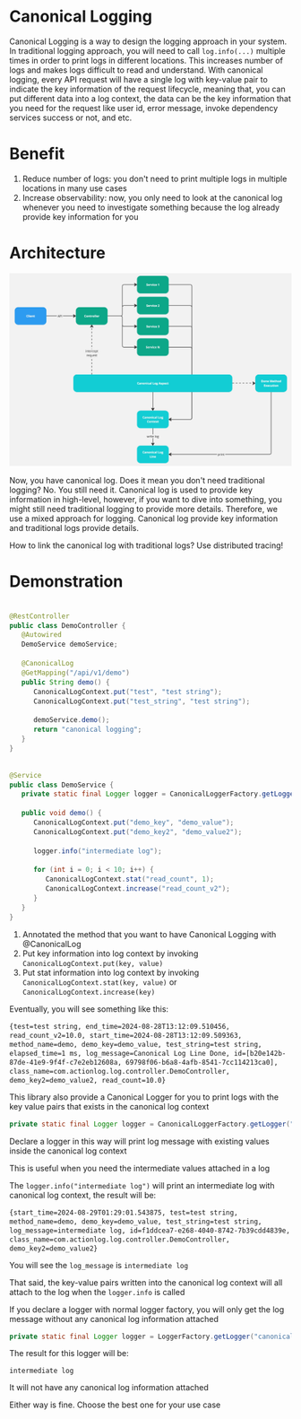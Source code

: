 # Canonical Logging

Canonical Logging is a way to design the logging approach in your system. In traditional logging approach, you will need
to call `log.info(...)` multiple times in order to print logs in different locations. This increases number of logs and
makes logs difficult to read and understand.
With canonical logging, every API request will have a single log with key-value pair to indicate the key information of
the request lifecycle, meaning that, you can put different data into a log context, the data can be the key information
that you need for the request like user id, error message, invoke dependency services success or not, and etc.

# Benefit

1. Reduce number of logs: you don't need to print multiple logs in multiple locations in many use cases
2. Increase observability: now, you only need to look at the canonical log whenever you need to investigate something
   because the log already provide key information for you

# Architecture

![](./docs/canonical-logging.jpg)

Now, you have canonical log. Does it mean you don't need traditional logging? No. You still need it. Canonical log is
used to provide key information in high-level, however, if you want to dive into something, you might still need
traditional logging to provide more details. Therefore, we use a mixed approach for logging. Canonical log provide key
information and traditional logs provide details.

How to link the canonical log with traditional logs? Use distributed tracing!

# Demonstration

```java

@RestController
public class DemoController {
   @Autowired
   DemoService demoService;

   @CanonicalLog
   @GetMapping("/api/v1/demo")
   public String demo() {
      CanonicalLogContext.put("test", "test string");
      CanonicalLogContext.put("test_string", "test string");

      demoService.demo();
      return "canonical logging";
   }
}
```

```java

@Service
public class DemoService {
   private static final Logger logger = CanonicalLoggerFactory.getLogger("canonical-log");

   public void demo() {
      CanonicalLogContext.put("demo_key", "demo_value");
      CanonicalLogContext.put("demo_key2", "demo_value2");

      logger.info("intermediate log");

      for (int i = 0; i < 10; i++) {
         CanonicalLogContext.stat("read_count", 1);
         CanonicalLogContext.increase("read_count_v2");
      }
   }
}
```

1. Annotated the method that you want to have Canonical Logging with @CanonicalLog
2. Put key information into log context by invoking `CanonicalLogContext.put(key, value)`
3. Put stat information into log context by invoking `CanonicalLogContext.stat(key, value)`
   or `CanonicalLogContext.increase(key)`

Eventually, you will see something like this:

```
{test=test string, end_time=2024-08-28T13:12:09.510456, read_count_v2=10.0, start_time=2024-08-28T13:12:09.509363, method_name=demo, demo_key=demo_value, test_string=test string, elapsed_time=1 ms, log_message=Canonical Log Line Done, id=[b20e142b-87de-41e9-9f4f-c7e2eb12608a, 69798f06-b6a8-4afb-8541-7cc114213ca0], class_name=com.actionlog.log.controller.DemoController, demo_key2=demo_value2, read_count=10.0}
```

This library also provide a Canonical Logger for you to print logs with the key value pairs that exists in the canonical
log context

```java
private static final Logger logger = CanonicalLoggerFactory.getLogger("canonical-log");
```

Declare a logger in this way will print log message with existing values inside the canonical log context

This is useful when you need the intermediate values attached in a log

The `logger.info("intermediate log")` will print an intermediate log with canonical log context, the result will be:

```
{start_time=2024-08-29T01:29:01.543875, test=test string, method_name=demo, demo_key=demo_value, test_string=test string, log_message=intermediate log, id=f1ddcea7-e268-4040-8742-7b39cdd4839e, class_name=com.actionlog.log.controller.DemoController, demo_key2=demo_value2}
```

You will see the `log_message` is `intermediate log`

That said, the key-value pairs written into the canonical log context will all attach to the log when the `logger.info`
is called

If you declare a logger with normal logger factory, you will only get the log message without any canonical log
information attached

```java
private static final Logger logger = LoggerFactory.getLogger("canonical-log");
```

The result for this logger will be:

```
intermediate log
```

It will not have any canonical log information attached

Either way is fine. Choose the best one for your use case